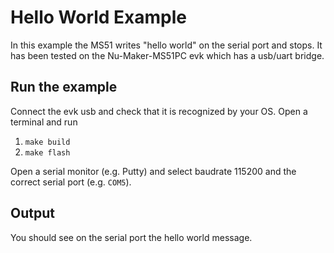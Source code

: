 # Hello World Example

In this example the MS51 writes "hello world" on the serial port and stops.
It has been tested on the Nu-Maker-MS51PC evk which has a usb/uart bridge. 

## Run the example
Connect the evk usb and check that it is recognized by your OS.
Open a terminal and run
1. `make build`
2. `make flash`

Open a serial monitor (e.g. Putty) and select baudrate 115200 and the correct serial port (e.g. `COM5`).

## Output

You should see on the serial port the hello world message. 
